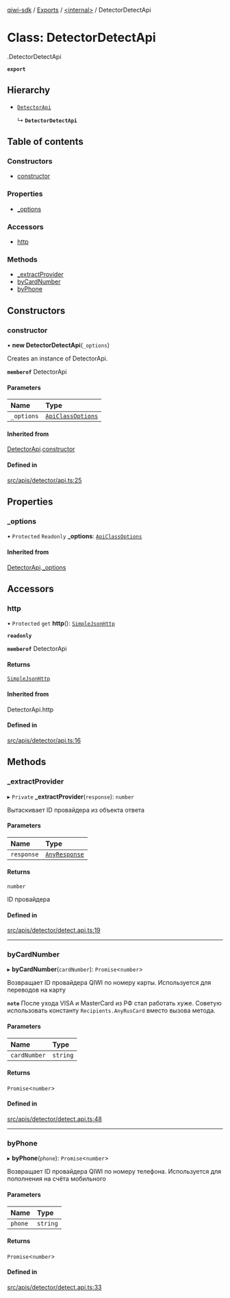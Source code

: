 [qiwi-sdk](../README.md) / [Exports](../modules.md) / [<internal\>](../modules/internal_.md) / DetectorDetectApi

# Class: DetectorDetectApi

[<internal>](../modules/internal_.md).DetectorDetectApi

**`export`**

## Hierarchy

- [`DetectorApi`](internal_.DetectorApi.md)

  ↳ **`DetectorDetectApi`**

## Table of contents

### Constructors

- [constructor](internal_.DetectorDetectApi.md#constructor)

### Properties

- [\_options](internal_.DetectorDetectApi.md#_options)

### Accessors

- [http](internal_.DetectorDetectApi.md#http)

### Methods

- [\_extractProvider](internal_.DetectorDetectApi.md#_extractprovider)
- [byCardNumber](internal_.DetectorDetectApi.md#bycardnumber)
- [byPhone](internal_.DetectorDetectApi.md#byphone)

## Constructors

### constructor

• **new DetectorDetectApi**(`_options`)

Creates an instance of DetectorApi.

**`memberof`** DetectorApi

#### Parameters

| Name | Type |
| :------ | :------ |
| `_options` | [`ApiClassOptions`](../interfaces/internal_.ApiClassOptions.md) |

#### Inherited from

[DetectorApi](internal_.DetectorApi.md).[constructor](internal_.DetectorApi.md#constructor)

#### Defined in

[src/apis/detector/api.ts:25](https://github.com/AlexXanderGrib/node-qiwi-sdk/blob/7ca37ed/src/apis/detector/api.ts#L25)

## Properties

### \_options

• `Protected` `Readonly` **\_options**: [`ApiClassOptions`](../interfaces/internal_.ApiClassOptions.md)

#### Inherited from

[DetectorApi](internal_.DetectorApi.md).[_options](internal_.DetectorApi.md#_options)

## Accessors

### http

• `Protected` `get` **http**(): [`SimpleJsonHttp`](internal_.SimpleJsonHttp.md)

**`readonly`**

**`memberof`** DetectorApi

#### Returns

[`SimpleJsonHttp`](internal_.SimpleJsonHttp.md)

#### Inherited from

DetectorApi.http

#### Defined in

[src/apis/detector/api.ts:16](https://github.com/AlexXanderGrib/node-qiwi-sdk/blob/7ca37ed/src/apis/detector/api.ts#L16)

## Methods

### \_extractProvider

▸ `Private` **_extractProvider**(`response`): `number`

Вытаскивает ID провайдера из объекта ответа

#### Parameters

| Name | Type |
| :------ | :------ |
| `response` | [`AnyResponse`](../modules/QIWI.md#anyresponse) |

#### Returns

`number`

ID провайдера

#### Defined in

[src/apis/detector/detect.api.ts:19](https://github.com/AlexXanderGrib/node-qiwi-sdk/blob/7ca37ed/src/apis/detector/detect.api.ts#L19)

___

### byCardNumber

▸ **byCardNumber**(`cardNumber`): `Promise`<`number`\>

Возвращает ID провайдера QIWI по номеру карты.
Используется для переводов на карту

**`note`** После ухода VISA и MasterCard из РФ стал работать хуже.
Советую использовать константу `Recipients.AnyRusCard` вместо вызова метода.

#### Parameters

| Name | Type |
| :------ | :------ |
| `cardNumber` | `string` |

#### Returns

`Promise`<`number`\>

#### Defined in

[src/apis/detector/detect.api.ts:48](https://github.com/AlexXanderGrib/node-qiwi-sdk/blob/7ca37ed/src/apis/detector/detect.api.ts#L48)

___

### byPhone

▸ **byPhone**(`phone`): `Promise`<`number`\>

Возвращает ID провайдера QIWI по номеру телефона.
Используется для пополнения на счёта мобильного

#### Parameters

| Name | Type |
| :------ | :------ |
| `phone` | `string` |

#### Returns

`Promise`<`number`\>

#### Defined in

[src/apis/detector/detect.api.ts:33](https://github.com/AlexXanderGrib/node-qiwi-sdk/blob/7ca37ed/src/apis/detector/detect.api.ts#L33)
